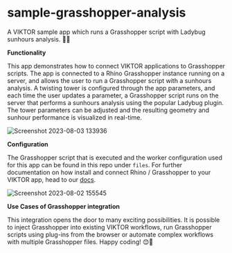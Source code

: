 # sample-grasshopper-analysis
A VIKTOR sample app which runs a Grasshopper script with Ladybug sunhours analysis. 🦗🐞

**Functionality**

This app demonstrates how to connect VIKTOR applications to Grasshopper scripts. The app is connected to a Rhino Grasshopper instance running on a server, and allows the user to run a Grasshopper script with a sunhours analysis. A twisting tower is configured through the app parameters, and each time the user updates a parameter, a Grasshopper script runs on the server that performs a sunhours analysis using the popular Ladybug plugin. The tower parameters can be adjusted and the resulting geometry and sunhour performance is visualized in real-time.

![Screenshot 2023-08-03 133936](https://github.com/viktor-platform/sample-grasshopper-analysis/assets/93203883/fe68becc-870b-4699-b4a5-8326145cae67)

**Configuration**

The Grasshopper script that is executed and the worker configuration used for this app can be found in this repo under `files`. For further documentation on how install and connect Rhino / Grasshopper to your VIKTOR app, head to our [docs](https://docs.viktor.ai/docs/create-apps/software-integrations/rhino-grasshopper/).

![Screenshot 2023-08-02 155545](https://github.com/viktor-platform/sample-grasshopper-analysis/assets/93203883/dea427a6-93ba-4256-a302-e9ba0087d9ba)

**Use Cases of Grasshopper integration**

This integration opens the door to many exciting possibilities. It is possible to inject Grasshopper into existing VIKTOR workflows, run Grasshopper scripts using plug-ins from the browser or automate complex workflows with multiple Grasshopper files. Happy coding! 😊🎉
